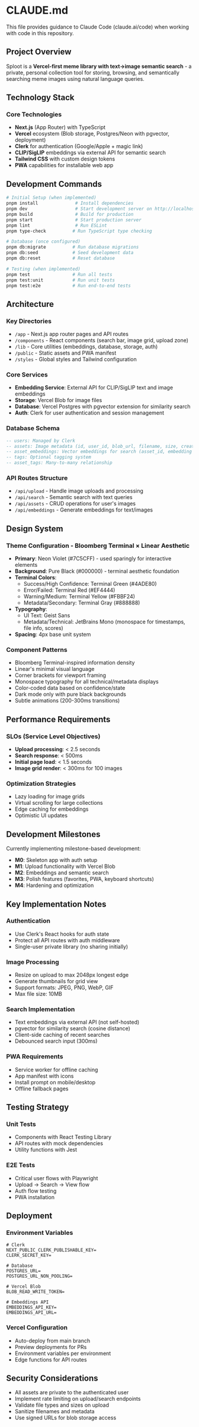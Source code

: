 # CLAUDE.md

This file provides guidance to Claude Code (claude.ai/code) when working with code in this repository.

## Project Overview

Sploot is a **Vercel-first meme library with text→image semantic search** - a private, personal collection tool for storing, browsing, and semantically searching meme images using natural language queries.

## Technology Stack

### Core Technologies
- **Next.js** (App Router) with TypeScript
- **Vercel** ecosystem (Blob storage, Postgres/Neon with pgvector, deployment)
- **Clerk** for authentication (Google/Apple + magic link)
- **CLIP/SigLIP** embeddings via external API for semantic search
- **Tailwind CSS** with custom design tokens
- **PWA** capabilities for installable web app

## Development Commands

```bash
# Initial Setup (when implemented)
pnpm install              # Install dependencies
pnpm dev                  # Start development server on http://localhost:3000
pnpm build                # Build for production
pnpm start                # Start production server
pnpm lint                 # Run ESLint
pnpm type-check          # Run TypeScript type checking

# Database (once configured)
pnpm db:migrate          # Run database migrations
pnpm db:seed             # Seed development data
pnpm db:reset            # Reset database

# Testing (when implemented)
pnpm test                # Run all tests
pnpm test:unit           # Run unit tests
pnpm test:e2e            # Run end-to-end tests
```

## Architecture

### Key Directories
- `/app` - Next.js app router pages and API routes
- `/components` - React components (search bar, image grid, upload zone)
- `/lib` - Core utilities (embeddings, database, storage, auth)
- `/public` - Static assets and PWA manifest
- `/styles` - Global styles and Tailwind configuration

### Core Services
- **Embedding Service**: External API for CLIP/SigLIP text and image embeddings
- **Storage**: Vercel Blob for image files
- **Database**: Vercel Postgres with pgvector extension for similarity search
- **Auth**: Clerk for user authentication and session management

### Database Schema
```sql
-- users: Managed by Clerk
-- assets: Image metadata (id, user_id, blob_url, filename, size, created_at)
-- asset_embeddings: Vector embeddings for search (asset_id, embedding vector[512])
-- tags: Optional tagging system
-- asset_tags: Many-to-many relationship
```

### API Routes Structure
- `/api/upload` - Handle image uploads and processing
- `/api/search` - Semantic search with text queries
- `/api/assets` - CRUD operations for user's images
- `/api/embeddings` - Generate embeddings for text/images

## Design System

### Theme Configuration - Bloomberg Terminal × Linear Aesthetic
- **Primary**: Neon Violet (#7C5CFF) - used sparingly for interactive elements
- **Background**: Pure Black (#000000) - terminal aesthetic foundation
- **Terminal Colors**:
  - Success/High Confidence: Terminal Green (#4ADE80)
  - Error/Failed: Terminal Red (#EF4444)
  - Warning/Medium: Terminal Yellow (#FBBF24)
  - Metadata/Secondary: Terminal Gray (#888888)
- **Typography**:
  - UI Text: Geist Sans
  - Metadata/Technical: JetBrains Mono (monospace for timestamps, file info, scores)
- **Spacing**: 4px base unit system

### Component Patterns
- Bloomberg Terminal-inspired information density
- Linear's minimal visual language
- Corner brackets for viewport framing
- Monospace typography for all technical/metadata displays
- Color-coded data based on confidence/state
- Dark mode only with pure black backgrounds
- Subtle animations (200-300ms transitions)

## Performance Requirements

### SLOs (Service Level Objectives)
- **Upload processing**: < 2.5 seconds
- **Search response**: < 500ms
- **Initial page load**: < 1.5 seconds
- **Image grid render**: < 300ms for 100 images

### Optimization Strategies
- Lazy loading for image grids
- Virtual scrolling for large collections
- Edge caching for embeddings
- Optimistic UI updates

## Development Milestones

Currently implementing milestone-based development:
- **M0**: Skeleton app with auth setup
- **M1**: Upload functionality with Vercel Blob
- **M2**: Embeddings and semantic search
- **M3**: Polish features (favorites, PWA, keyboard shortcuts)
- **M4**: Hardening and optimization

## Key Implementation Notes

### Authentication
- Use Clerk's React hooks for auth state
- Protect all API routes with auth middleware
- Single-user private library (no sharing initially)

### Image Processing
- Resize on upload to max 2048px longest edge
- Generate thumbnails for grid view
- Support formats: JPEG, PNG, WebP, GIF
- Max file size: 10MB

### Search Implementation
- Text embeddings via external API (not self-hosted)
- pgvector for similarity search (cosine distance)
- Client-side caching of recent searches
- Debounced search input (300ms)

### PWA Requirements
- Service worker for offline caching
- App manifest with icons
- Install prompt on mobile/desktop
- Offline fallback pages

## Testing Strategy

### Unit Tests
- Components with React Testing Library
- API routes with mock dependencies
- Utility functions with Jest

### E2E Tests
- Critical user flows with Playwright
- Upload → Search → View flow
- Auth flow testing
- PWA installation

## Deployment

### Environment Variables
```env
# Clerk
NEXT_PUBLIC_CLERK_PUBLISHABLE_KEY=
CLERK_SECRET_KEY=

# Database
POSTGRES_URL=
POSTGRES_URL_NON_POOLING=

# Vercel Blob
BLOB_READ_WRITE_TOKEN=

# Embeddings API
EMBEDDINGS_API_KEY=
EMBEDDINGS_API_URL=
```

### Vercel Configuration
- Auto-deploy from main branch
- Preview deployments for PRs
- Environment variables per environment
- Edge functions for API routes

## Security Considerations

- All assets are private to the authenticated user
- Implement rate limiting on upload/search endpoints
- Validate file types and sizes on upload
- Sanitize filenames and metadata
- Use signed URLs for blob storage access